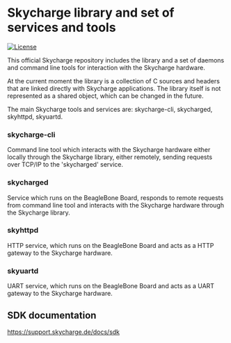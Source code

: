 Skycharge library and set of services and tools
===============================================

[![License](https://img.shields.io/badge/License-BSD_3--Clause-blue.svg)](https://opensource.org/licenses/BSD-3-Clause)

This official Skycharge repository includes the library and a set of
daemons and command line tools for interaction with the Skycharge
hardware.

At the current moment the library is a collection of C sources and
headers that are linked directly with Skycharge applications. The
library itself is not represented as a shared object, which can be
changed in the future.

The main Skycharge tools and services are: skycharge-cli, skycharged,
skyhttpd, skyuartd.

### skycharge-cli

Command line tool which interacts with the Skycharge hardware either
locally through the Skycharge library, either remotely, sending
requests over TCP/IP to the 'skycharged' service.

### skycharged

Service which runs on the BeagleBone Board, responds to remote
requests from command line tool and interacts with the Skycharge
hardware through the Skycharge library.

### skyhttpd

HTTP service, which runs on the BeagleBone Board and acts as a HTTP
gateway to the Skycharge hardware.

### skyuartd

UART service, which runs on the BeagleBone Board and acts as a UART
gateway to the Skycharge hardware.

## SDK documentation

https://support.skycharge.de/docs/sdk

